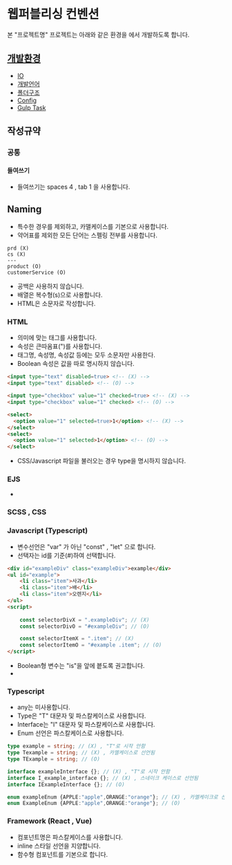 # 웹퍼블리싱 컨벤션
본 "프로젝트명" 프로젝트는 아래와 같은 환경을 에서 개발하도록 합니다.

## [개발환경](./interface/index.md)
- [IO](./interface/index.md#io)
- [개발언어](./interface/index.md#사용언어)
- [폴더구조](./interface/index.md#폴더구조)
- [Config](./interface/index.md#configts)
- [Gulp Task](./interface/index.md#gulp-task)

## 작성규약

### 공통
#### 들여쓰기
- 들여쓰기는 spaces 4 , tab 1 을 사용합니다.

## Naming
- 특수한 경우를 제외하고, 카맬케이스를 기본으로 사용합니다.
- 약어표를 제외한 모든 단어는 스펠링 전부를 사용합니다.
```
prd (X)
cs (X)
---
product (O)
customerService (O)
```
- 공백은 사용하지 않습니다.
- 배열은 복수형(s)으로 사용합니다.
- HTML은 소문자로 작성합니다.


### HTML
- 의미에 맞는 태그를 사용합니다.
- 속성은 큰따옴표(")를 사용합니다.
- 태그명, 속성명, 속성값 등에는 모두 소문자만 사용한다.
- Boolean 속성은 값을 따로 명시하지 않습니다.
```html
<input type="text" disabled=true> <!-- (X) -->
<input type="text" disabled> <!-- (O) -->

<input type="checkbox" value="1" checked=true> <!-- (X) -->
<input type="checkbox" value="1" checked> <!-- (O) -->

<select>
  <option value="1" selected=true>1</option> <!-- (X) -->
</select>
<select>
  <option value="1" selected>1</option> <!-- (O) -->
</select>
```
- CSS/Javascript 파일을 불러오는 경우 type을 명시하지 않습니다.

### EJS
- 


### SCSS , CSS
### Javascript (Typescript)
- 변수선언은 "var" 가 아닌 "const" , "let" 으로 합니다.
- 선택자는 id를 기준(#)하여 선택합니다.
```html
<div id="exampleDiv" class="exampleDiv">example</div>
<ul id="example">
    <li class="item">사과</li>
    <li class="item">배</li>
    <li class="item">오렌지</li>
</ul>
<script>
    
    const selectorDivX = ".exampleDiv"; // (X)
    const selectorDivO = "#exampleDiv"; // (O)

    const selectorItemX = ".item"; // (X)
    const selectorItemO = "#example .item"; // (O)
</script>
```
- Boolean형 변수는 "is"을 앞에 븥도록 권고합니다.
- 


### Typescript
- any는 미사용합니다.
- Type은 "T" 대문자 및 파스칼케이스로 사용합니다.
- Interface는 "I" 대문자 및 파스칼케이스로 사용합니다.
- Enum 선언은 파스칼케이스로 사용합니다.
```typescript
type example = string; // (X) , "T"로 시작 안함
type Texample = string; // (X) , 카멜케이스로 선언됨
type TExample = string; // (O)

interface exampleInterface {}; // (X) , "T"로 시작 안함
interface I_example_interface {}; // (X) , 스네이크 케이스로 선언됨
interface IExampleInterface {}; // (O)

enum exampleEnum {APPLE:"apple",ORANGE:"orange"}; // (X) , 카멜케이크로 선언됨
enum ExampleEnum {APPLE:"apple",ORANGE:"orange"}; // (O)
```

### Framework (React , Vue)
- 컴포넌트명은 파스칼케이스를 사용합니다.
- inline 스타일 선언을 지양합니다.
- 함수형 컴포넌트를 기본으로 합니다.


